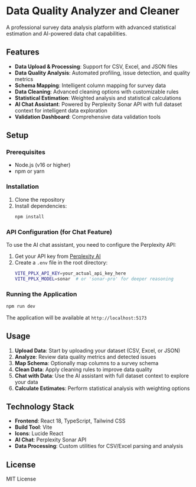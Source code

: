 # Data Quality Analyzer and Cleaner

A professional survey data analysis platform with advanced statistical estimation and AI-powered data chat capabilities.

## Features

- **Data Upload & Processing**: Support for CSV, Excel, and JSON files
- **Data Quality Analysis**: Automated profiling, issue detection, and quality metrics
- **Schema Mapping**: Intelligent column mapping for survey data
- **Data Cleaning**: Advanced cleaning options with customizable rules
- **Statistical Estimation**: Weighted analysis and statistical calculations
- **AI Chat Assistant**: Powered by Perplexity Sonar API with full dataset context for intelligent data exploration
- **Validation Dashboard**: Comprehensive data validation tools

## Setup

### Prerequisites
- Node.js (v16 or higher)
- npm or yarn

### Installation
1. Clone the repository
2. Install dependencies:
   ```bash
   npm install
   ```

### API Configuration (for Chat Feature)

To use the AI chat assistant, you need to configure the Perplexity API:

1. Get your API key from [Perplexity AI](https://www.perplexity.ai/)
2. Create a `.env` file in the root directory:
   ```bash
   VITE_PPLX_API_KEY=your_actual_api_key_here
   VITE_PPLX_MODEL=sonar  # or 'sonar-pro' for deeper reasoning
   ```

### Running the Application
```bash
npm run dev
```

The application will be available at `http://localhost:5173`

## Usage

1. **Upload Data**: Start by uploading your dataset (CSV, Excel, or JSON)
2. **Analyze**: Review data quality metrics and detected issues
3. **Map Schema**: Optionally map columns to a survey schema
4. **Clean Data**: Apply cleaning rules to improve data quality
5. **Chat with Data**: Use the AI assistant with full dataset context to explore your data
6. **Calculate Estimates**: Perform statistical analysis with weighting options

## Technology Stack

- **Frontend**: React 18, TypeScript, Tailwind CSS
- **Build Tool**: Vite
- **Icons**: Lucide React
- **AI Chat**: Perplexity Sonar API
- **Data Processing**: Custom utilities for CSV/Excel parsing and analysis

## License

MIT License
